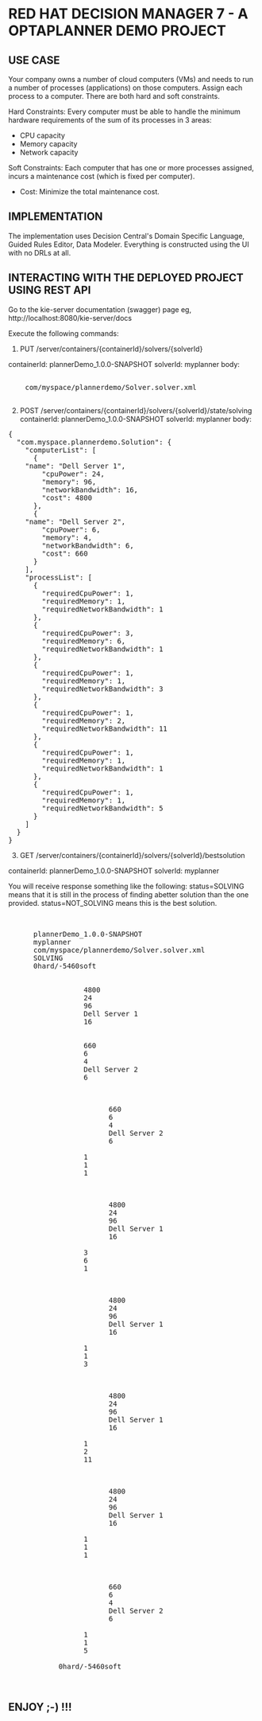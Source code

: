 # RED HAT DECISION MANAGER 7 - A OPTAPLANNER DEMO PROJECT

## USE CASE

Your company owns a number of cloud computers (VMs) and needs to run a number of processes (applications) on those computers. Assign each process to a computer.
There are both hard and soft constraints.

Hard Constraints:
Every computer must be able to handle the minimum hardware requirements of the sum of its processes in 3 areas:

* CPU capacity
* Memory capacity
* Network capacity

Soft Constraints:
Each computer that has one or more processes assigned, incurs a maintenance cost (which is fixed per computer).

* Cost: Minimize the total maintenance cost.

## IMPLEMENTATION

The implementation uses Decision Central's Domain Specific Language, Guided Rules Editor, Data Modeler. Everything is constructed using the UI with no DRLs at all.

## INTERACTING WITH THE DEPLOYED PROJECT USING REST API

Go to the kie-server documentation (swagger) page eg, http://localhost:8080/kie-server/docs

Execute the following commands:

1. PUT /server/containers/{containerId}/solvers/{solverId}

containerId: plannerDemo_1.0.0-SNAPSHOT
solverId: myplanner
body:

<pre>
<solver-instance>
	<solver-config-file>com/myspace/plannerdemo/Solver.solver.xml</solver-config-file>
</solver-instance>
</pre>

2. POST /server/containers/{containerId}/solvers/{solverId}/state/solving
containerId: plannerDemo_1.0.0-SNAPSHOT
solverId: myplanner
body:

<pre>
{
  "com.myspace.plannerdemo.Solution": {
    "computerList": [
      {
	"name": "Dell Server 1",
        "cpuPower": 24,
        "memory": 96,
        "networkBandwidth": 16,
        "cost": 4800
      },
      {
	"name": "Dell Server 2",
        "cpuPower": 6,
        "memory": 4,
        "networkBandwidth": 6,
        "cost": 660
      }
    ],
    "processList": [
      {
        "requiredCpuPower": 1,
        "requiredMemory": 1,
        "requiredNetworkBandwidth": 1
      },
      {
        "requiredCpuPower": 3,
        "requiredMemory": 6,
        "requiredNetworkBandwidth": 1
      },
      {
        "requiredCpuPower": 1,
        "requiredMemory": 1,
        "requiredNetworkBandwidth": 3
      },
      {
        "requiredCpuPower": 1,
        "requiredMemory": 2,
        "requiredNetworkBandwidth": 11
      },
      {
        "requiredCpuPower": 1,
        "requiredMemory": 1,
        "requiredNetworkBandwidth": 1
      },
      {
        "requiredCpuPower": 1,
        "requiredMemory": 1,
        "requiredNetworkBandwidth": 5
      }
    ]
  }
}
</pre>

3. GET /server/containers/{containerId}/solvers/{solverId}/bestsolution

containerId: plannerDemo_1.0.0-SNAPSHOT
solverId: myplanner

You will receive response something like the following:
status=SOLVING means that it is still in the process of finding abetter solution than the one provided.
status=NOT_SOLVING means this is the best solution.

<pre>
<?xml version="1.0" encoding="UTF-8" standalone="yes"?>
<solver-instance>
      <container-id>plannerDemo_1.0.0-SNAPSHOT</container-id>
      <solver-id>myplanner</solver-id>
      <solver-config-file>com/myspace/plannerdemo/Solver.solver.xml</solver-config-file>
      <status>SOLVING</status>
      <score scoreClass="org.optaplanner.core.api.score.buildin.hardsoft.HardSoftScore">0hard/-5460soft</score>
      <best-solution xsi:type="solution" xmlns:xsi="http://www.w3.org/2001/XMLSchema-instance">
            <computerList>
                  <cost>4800</cost>
                  <cpuPower>24</cpuPower>
                  <memory>96</memory>
                  <name>Dell Server 1</name>
                  <networkBandwidth>16</networkBandwidth>
            </computerList>
            <computerList>
                  <cost>660</cost>
                  <cpuPower>6</cpuPower>
                  <memory>4</memory>
                  <name>Dell Server 2</name>
                  <networkBandwidth>6</networkBandwidth>
            </computerList>
            <processList>
                  <computer>
                        <cost>660</cost>
                        <cpuPower>6</cpuPower>
                        <memory>4</memory>
                        <name>Dell Server 2</name>
                        <networkBandwidth>6</networkBandwidth>
                  </computer>
                  <requiredCpuPower>1</requiredCpuPower>
                  <requiredMemory>1</requiredMemory>
                  <requiredNetworkBandwidth>1</requiredNetworkBandwidth>
            </processList>
            <processList>
                  <computer>
                        <cost>4800</cost>
                        <cpuPower>24</cpuPower>
                        <memory>96</memory>
                        <name>Dell Server 1</name>
                        <networkBandwidth>16</networkBandwidth>
                  </computer>
                  <requiredCpuPower>3</requiredCpuPower>
                  <requiredMemory>6</requiredMemory>
                  <requiredNetworkBandwidth>1</requiredNetworkBandwidth>
            </processList>
            <processList>
                  <computer>
                        <cost>4800</cost>
                        <cpuPower>24</cpuPower>
                        <memory>96</memory>
                        <name>Dell Server 1</name>
                        <networkBandwidth>16</networkBandwidth>
                  </computer>
                  <requiredCpuPower>1</requiredCpuPower>
                  <requiredMemory>1</requiredMemory>
                  <requiredNetworkBandwidth>3</requiredNetworkBandwidth>
            </processList>
            <processList>
                  <computer>
                        <cost>4800</cost>
                        <cpuPower>24</cpuPower>
                        <memory>96</memory>
                        <name>Dell Server 1</name>
                        <networkBandwidth>16</networkBandwidth>
                  </computer>
                  <requiredCpuPower>1</requiredCpuPower>
                  <requiredMemory>2</requiredMemory>
                  <requiredNetworkBandwidth>11</requiredNetworkBandwidth>
            </processList>
            <processList>
                  <computer>
                        <cost>4800</cost>
                        <cpuPower>24</cpuPower>
                        <memory>96</memory>
                        <name>Dell Server 1</name>
                        <networkBandwidth>16</networkBandwidth>
                  </computer>
                  <requiredCpuPower>1</requiredCpuPower>
                  <requiredMemory>1</requiredMemory>
                  <requiredNetworkBandwidth>1</requiredNetworkBandwidth>
            </processList>
            <processList>
                  <computer>
                        <cost>660</cost>
                        <cpuPower>6</cpuPower>
                        <memory>4</memory>
                        <name>Dell Server 2</name>
                        <networkBandwidth>6</networkBandwidth>
                  </computer>
                  <requiredCpuPower>1</requiredCpuPower>
                  <requiredMemory>1</requiredMemory>
                  <requiredNetworkBandwidth>5</requiredNetworkBandwidth>
            </processList>
            <score>0hard/-5460soft</score>
      </best-solution>
</solver-instance>
</pre>


## ENJOY ;-) !!! 



